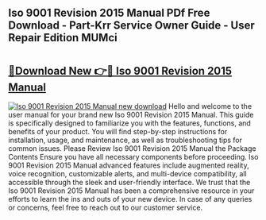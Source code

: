## Iso 9001 Revision 2015 Manual PDf Free Download - Part-Krr Service Owner Guide - User Repair Edition MUMci

# <h2><a href="http://bc42075.oget.top/?id=Iso+9001+Revision+2015+Manual">🔗Download New 👉🔴 Iso 9001 Revision 2015 Manual</a></h2>

[![Iso 9001 Revision 2015 Manual new download](https://i.imgur.com/5g1atiW.png)](http://bc42075.oget.top/?id=Iso+9001+Revision+2015+Manual)
Hello and welcome to the user manual for your brand new Iso 9001 Revision 2015 Manual. This guide is specifically designed to familiarize you with the features, functions, and benefits of your product. You will find step-by-step instructions for installation, usage, and maintenance, as well as troubleshooting tips for common issues. Please Review Iso 9001 Revision 2015 Manual the Package Contents Ensure you have all necessary components before proceeding. Iso 9001 Revision 2015 Manual advanced features include augmented reality, voice recognition, customizable alerts, and multi-device compatibility, all accessible through the sleek and user-friendly interface. We trust that the Iso 9001 Revision 2015 Manual has been a comprehensive resource in your efforts to learn the ins and outs of your new device. In case of any queries or concerns, feel free to reach out to our customer service.

